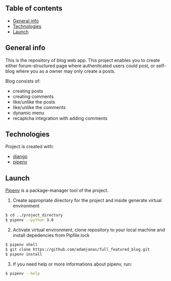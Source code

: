 ## Table of contents
* [General info](#general-info)
* [Technologies](#technologies)
* [Launch](#launch)

## General info
This is the repository of blog web app.
This project enables you to create either forum-structured page where authenitcated users could post, or self-blog where you as a owner may only create a posts.

Blog consists of:
* creating posts
* creating comments 
* like/unlike the posts
* like/unlike the comments
* dynamic menu
* recaptcha integration with adding comments


## Technologies
Project is created with:
* [django](https://www.djangoproject.com)
* [pipenv](https://github.com/pypa/pipenv)


## Launch
[Pipenv](https://github.com/pypa/pipenv) is a package-manager tool of the project.


1. Create appropriate directory for the project and inside generate virtual environment

```bash
$ cd ../project_directory
$ pipenv --python 3.8
```


2. Activate virtual environment, clone repository to your local machine and install depedencies from Pipfile.lock

```bash
$ pipenv shell
$ git clone https://github.com/adamjanas/full_featured_blog.git
$ pipenv install
```


3. If you need help or more informations about pipenv, run:

```bash
$ pipenv --help
```